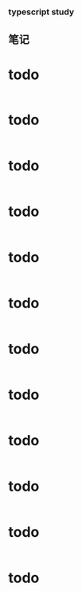 ### typescript study

## 笔记

# todo

```js

```

# todo

```js

```

# todo

```js

```

# todo

```js

```

# todo

```js

```

# todo

```js

```

# todo

```js

```

# todo

```js

```

# todo

```js

```

# todo

```js

```

# todo

```js

```

# todo

```js

```

